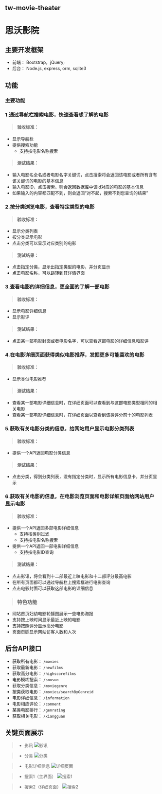 ## tw-movie-theater

# 思沃影院

## 主要开发框架
- 前端： Bootstrap，jQuery;
- 后台： Node.js, express, orm, sqlite3

## 功能

### 主要功能

### 1.通过导航栏搜索电影，快速查看想了解的电影

> #### 验收标准：
- 显示导航栏
- 提供搜索功能
  - 支持按电影名称搜索

>#### 测试结果：
- 输入电影名全名或者电影名字关键词，点击搜索将会返回该电影或者所有含有该关键词的电影的基本信息
- 输入电影ID，点击搜索。则会返回数据库中该id对应的电影的基本信息
- 如果输入的内容都匹配不到，则会返回“对不起，搜索不到您查询的结果”

### 2.按分类浏览电影，查看特定类型的电影

> #### 验收标准：
- 显示分类列表
- 按分类显示电影
- 点击分类可以显示对应类别的电影

> #### 测试结果：
- 点击指定分类，显示出指定类型的电影，并分页显示
- 点击电影名称，可以跳转到其详情界面

### 3.查看电影的详细信息，更全面的了解一部电影

> #### 验收标准：
- 显示电影详细信息
- 显示影评

> #### 测试结果：
- 点击某一部电影封面或者电影名字，可以查看这部电影的详细信息和影评


### 4.在电影详细页面获得类似电影推荐，发掘更多可能喜欢的电影

> #### 验收标准：
- 显示类似电影推荐

> #### 测试结果：
- 查看某一部电影详细信息时，在详细页面可以查看到与这部电影类型相同的相关电影
- 查看某一部电影详细信息时，在详细页面以查看到该类评分前十的电影列表

### 5.获取有关电影分类的信息，给网站用户显示电影分类列表

> #### 验收标准：
- 提供一个API返回电影分类信息

> #### 测试结果：
- 点击分类，得到分类列表，没有指定分类时，显示所有电影信息卡，并分页显示

### 6.获取有关电影的信息，在电影浏览页面和电影详细页面给网站用户显示电影

> #### 验收标准：
- 提供一个API返回多部电影详细信息
  - 支持按类别过滤
  - 支持按电影名称搜索
- 提供一个API返回一部电影详细信息
  - 支持按电影ID查询

> #### 测试结果：
- 点击影讯，将会看到十二部最近上映电影和十二部评分最高电影
- 在所有页面都可以通过导航栏上搜索框进行电影查询
- 点击电影封面可以获取这部电影的详细信息

> ### 特色功能
- 网站首页妇幼电影轮播图展示一些电影海报
- 支持按上映时间显示最近上映的电影
- 支持按照评分显示高分电影
- 页面页脚显示网站访客人数和人次

## 后台API接口
- 获取所有电影： `/movies`
- 获取最新电影： `/newfilms`
- 获取高分电影： `/highscorefilms`
- 电影模糊搜索： `/sousuo`
- 获取分类信息： `/moviegenre`
- 按类获取电影： `/movies/searchByGenreid`
- 电影详细信息： `/information`
- 电影相应评论： `/comment`
- 某类电影排行： `/genrating`
- 获取相关电影： `/xiangguan`

## 关键页面展示

> - 影讯
![影讯](http://p3s8etcsq.bkt.clouddn.com/%E5%BD%B1%E8%AE%AF.png)

> - 分类
![分类](http://p3s8etcsq.bkt.clouddn.com/%E5%88%86%E7%B1%BB%E9%A1%B5%E9%9D%A2.png)


> - 电影详细信息
![详细页面](http://p3s8etcsq.bkt.clouddn.com/%E8%AF%A6%E7%BB%86%E9%A1%B5%E9%9D%A2.png)


> - 搜索1（主界面）
![搜索1](http://p3s8etcsq.bkt.clouddn.com/%E6%90%9C%E7%B4%A21%EF%BC%88%E4%B8%BB%E7%95%8C%E9%9D%A2%EF%BC%89.png)


> - 搜索2（详细页面）
![搜索2](http://p3s8etcsq.bkt.clouddn.com/%E6%90%9C%E7%B4%A22%EF%BC%88%E8%AF%A6%E7%BB%86%E9%A1%B5%E9%9D%A2%EF%BC%89.png)
